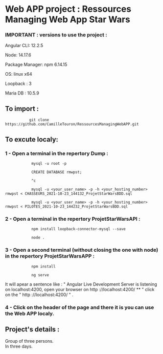 # Web APP project : Ressources Managing Web App Star Wars
### IMPORTANT : versions to use the project :
Angular CLI: 12.2.5

Node: 14.17.6

Package Manager: npm 6.14.15

OS: linux x64

Loopback : 3

Maria DB :  10.5.9

## To import : 

               git clone https://github.com/CamilleTouron/RessourcesManagingWebAPP.git


## To excute localy: 
### 1 - Open a terminal in the repertory Dump :
                
                mysql -u root -p
                
                CREATE DATABASE rmwpst;
                
                ^c
                
                mysql -u <your_user_name> -p -h <your_hosting_number> rmwpst < CHASSEURS_2021-10-23_144132_ProjetStarWarsBDD.sql
                
                mysql -u <your_user_name> -p -h <your_hosting_number> rmwpst < PILOTES_2021-10-23_144232_ProjetStarWarsBDD.sql
                
                
                
### 2 - Open a terminal in the repertory ProjetStarWarsAPI :

                npm install loopback-connector-mysql --save
                
                node .
                        
### 3 - Open a second terminal (without closing the one with node) in the repertory ProjetStarWarsAPP :
                                
                npm install
                
                ng serve       
                
It will apear a sentence like : " Angular Live Development Server is listening on localhost:4200, open your browser on http ://localhost:4200/ ** " click on the " http ://localhost:4200/ " .

### 4 - Click on the header of the page and there it is you can use the Web APP localy. 

## Project's details :      
  Group of three persons.     
  In three days.  
  

